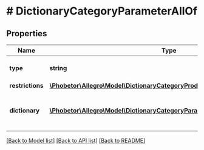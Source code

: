 # # DictionaryCategoryParameterAllOf

## Properties

Name | Type | Description | Notes
------------ | ------------- | ------------- | -------------
**type** | **string** |  | [optional] [default to 'dictionary']
**restrictions** | [**\Phobetor\Allegro\Model\DictionaryCategoryProductParameterAllOfRestrictions**](DictionaryCategoryProductParameterAllOfRestrictions.md) |  | [optional]
**dictionary** | [**\Phobetor\Allegro\Model\DictionaryCategoryParameterAllOfDictionary[]**](DictionaryCategoryParameterAllOfDictionary.md) | Defines the values accepted for this parameter. | [optional]

[[Back to Model list]](../../README.md#models) [[Back to API list]](../../README.md#endpoints) [[Back to README]](../../README.md)
